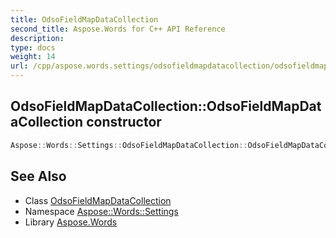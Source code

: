 ```yaml
---
title: OdsoFieldMapDataCollection
second_title: Aspose.Words for C++ API Reference
description: 
type: docs
weight: 14
url: /cpp/aspose.words.settings/odsofieldmapdatacollection/odsofieldmapdatacollection/
---
```

## OdsoFieldMapDataCollection::OdsoFieldMapDataCollection constructor




```cpp
Aspose::Words::Settings::OdsoFieldMapDataCollection::OdsoFieldMapDataCollection()
```

## See Also

* Class [OdsoFieldMapDataCollection](../)
* Namespace [Aspose::Words::Settings](../../)
* Library [Aspose.Words](../../../)
